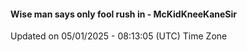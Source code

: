 #### Wise man says only fool rush in - McKidKneeKaneSir
Updated on 05/01/2025 - 08:13:05 (UTC) Time Zone
